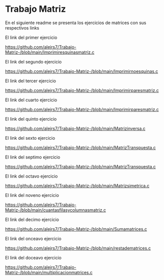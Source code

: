 # Trabajo Matriz
En el siguiente readme se presenta los ejercicios de matrices con sus respectivos links

El link del primer ejercicio

https://github.com/alejrs7/Trabajo-Matriz-/blob/main/Imprimiresquinasmatriz.c

El link del segundo ejercicio

https://github.com/alejrs7/Trabajo-Matriz-/blob/main/Imprimirnoesquinas.c

El link del tercer ejercicio

https://github.com/alejrs7/Trabajo-Matriz-/blob/main/Imprimirparesmatriz.c

El link del cuarto ejercicio

https://github.com/alejrs7/Trabajo-Matriz-/blob/main/Imprimirparesmatriz.c

El link del quinto ejercicio

https://github.com/alejrs7/Trabajo-Matriz-/blob/main/Matrizinversa.c

El link del sexto ejercicio 

https://github.com/alejrs7/Trabajo-Matriz-/blob/main/MatrizTranspuesta.c

El link del septimo ejercicio 

https://github.com/alejrs7/Trabajo-Matriz-/blob/main/MatrizTranspuesta.c

El link del octavo ejercicio 

https://github.com/alejrs7/Trabajo-Matriz-/blob/main/Matrizsimetrica.c

El link del noveno ejercicio

https://github.com/alejrs7/Trabajo-Matriz-/blob/main/cuantasfilasycolumnasmatriz.c

El link del decimo ejercicio

https://github.com/alejrs7/Trabajo-Matriz-/blob/main/Sumamatrices.c

El link del onceavo ejercicio

https://github.com/alejrs7/Trabajo-Matriz-/blob/main/restadematrices.c

El link del doceavo ejercicio

https://github.com/alejrs7/Trabajo-Matriz-/blob/main/multiplicacionmatrices.c

